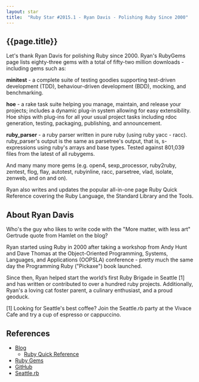 ```yaml
---
layout: star
title:  "Ruby Star #2015.1 - Ryan Davis - Polishing Ruby Since 2000"
---
```


## {{page.title}}

Let's thank Ryan Davis for polishing Ruby since 2000.
Ryan's RubyGems page lists eighty-three gems with a total of fifty-two million downloads - including gems such as:

**minitest** -  a complete suite of testing goodies
supporting test-driven development (TDD),  behaviour-driven development (BDD), mocking, and benchmarking.

**hoe** -  a rake task suite helping you manage, maintain, and release
your projects; includes a dynamic plug-in system allowing for easy extensibility.
Hoe ships with plug-ins for all your usual project tasks including rdoc generation,
testing, packaging, publishing, and announcement.

**ruby_parser** - a ruby parser written in pure ruby (using ruby yacc - racc).
ruby_parser's output is the same as parsetree's output, that is, s-expressions using ruby's arrays and base types.
Tested against 801,039 files from the latest of all rubygems.

And many many more gems (e.g. open4, sexp_processor, ruby2ruby, zentest, flog, flay, autotest, rubyinline,
racc, parsetree, vlad, isolate, zenweb, and on and on).

Ryan also writes and updates the popular all-in-one page Ruby Quick Reference covering the
Ruby Language, the Standard Library and the Tools.


## About Ryan Davis

Who's the guy who likes to write code with the "More matter, with less art"  Gertrude quote from
Hamlet on the blog?

Ryan started using Ruby in 2000 after taking a workshop from
Andy Hunt and Dave Thomas at the Object-Oriented Programming, Systems, Languages, and Applications (OOPSLA)
conference - pretty much the same day the Programming Ruby ("Pickaxe") book launched.

Since then, Ryan helped start the world’s first Ruby Brigade in Seattle [1]
and has written or contributed to over a hundred ruby projects. 
Additionally, Ryan's a loving cat foster parent, a culinary enthusiast,
and a proud geoduck.

[1] Looking for Seattle's best coffee? Join the Seattle.rb party at the Vivace Cafe
and try a cup of espresso or cappuccino.


## References

- [Blog](http://www.zenspider.com)
    - [Ruby Quick Reference](http://www.zenspider.com/Languages/Ruby/QuickRef.html)
- [Ruby Gems](https://rubygems.org/profiles/zenspider)
- [GitHub](https://github.com/zenspider)
- [Seattle.rb](http://www.seattlerb.org)


